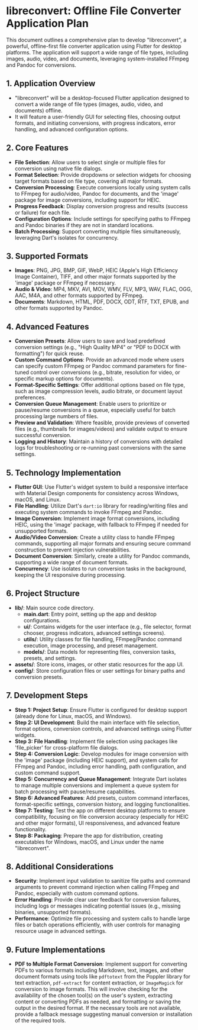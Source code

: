 # libreconvert: Offline File Converter Application Plan

This document outlines a comprehensive plan to develop "libreconvert", a powerful, offline-first file converter application using Flutter for desktop platforms. The application will support a wide range of file types, including images, audio, video, and documents, leveraging system-installed FFmpeg and Pandoc for conversions.

## 1. Application Overview

- "libreconvert" will be a desktop-focused Flutter application designed to convert a wide range of file types (images, audio, video, and documents) offline.
- It will feature a user-friendly GUI for selecting files, choosing output formats, and initiating conversions, with progress indicators, error handling, and advanced configuration options.

## 2. Core Features

- **File Selection**: Allow users to select single or multiple files for conversion using native file dialogs.
- **Format Selection**: Provide dropdowns or selection widgets for choosing target formats based on file type, covering all major formats.
- **Conversion Processing**: Execute conversions locally using system calls to FFmpeg for audio/video, Pandoc for documents, and the 'image' package for image conversions, including support for HEIC.
- **Progress Feedback**: Display conversion progress and results (success or failure) for each file.
- **Configuration Options**: Include settings for specifying paths to FFmpeg and Pandoc binaries if they are not in standard locations.
- **Batch Processing**: Support converting multiple files simultaneously, leveraging Dart's isolates for concurrency.

## 3. Supported Formats

- **Images**: PNG, JPG, BMP, GIF, WebP, HEIC (Apple's High Efficiency Image Container), TIFF, and other major formats supported by the 'image' package or FFmpeg if necessary.
- **Audio & Video**: MP4, MKV, AVI, MOV, WMV, FLV, MP3, WAV, FLAC, OGG, AAC, M4A, and other formats supported by FFmpeg.
- **Documents**: Markdown, HTML, PDF, DOCX, ODT, RTF, TXT, EPUB, and other formats supported by Pandoc.

## 4. Advanced Features

- **Conversion Presets**: Allow users to save and load predefined conversion settings (e.g., "High Quality MP4" or "PDF to DOCX with formatting") for quick reuse.
- **Custom Command Options**: Provide an advanced mode where users can specify custom FFmpeg or Pandoc command parameters for fine-tuned control over conversions (e.g., bitrate, resolution for video, or specific markup options for documents).
- **Format-Specific Settings**: Offer additional options based on file type, such as image compression levels, audio bitrate, or document layout preferences.
- **Conversion Queue Management**: Enable users to prioritize or pause/resume conversions in a queue, especially useful for batch processing large numbers of files.
- **Preview and Validation**: Where feasible, provide previews of converted files (e.g., thumbnails for images/videos) and validate output to ensure successful conversion.
- **Logging and History**: Maintain a history of conversions with detailed logs for troubleshooting or re-running past conversions with the same settings.

## 5. Technology Implementation

- **Flutter GUI**: Use Flutter's widget system to build a responsive interface with Material Design components for consistency across Windows, macOS, and Linux.
- **File Handling**: Utilize Dart's `dart:io` library for reading/writing files and executing system commands to invoke FFmpeg and Pandoc.
- **Image Conversion**: Implement image format conversions, including HEIC, using the 'image' package, with fallback to FFmpeg if needed for unsupported formats.
- **Audio/Video Conversion**: Create a utility class to handle FFmpeg commands, supporting all major formats and ensuring secure command construction to prevent injection vulnerabilities.
- **Document Conversion**: Similarly, create a utility for Pandoc commands, supporting a wide range of document formats.
- **Concurrency**: Use isolates to run conversion tasks in the background, keeping the UI responsive during processing.

## 6. Project Structure

- **lib/**: Main source code directory.
  - **main.dart**: Entry point, setting up the app and desktop configurations.
  - **ui/**: Contains widgets for the user interface (e.g., file selector, format chooser, progress indicators, advanced settings screens).
  - **utils/**: Utility classes for file handling, FFmpeg/Pandoc command execution, image processing, and preset management.
  - **models/**: Data models for representing files, conversion tasks, presets, and settings.
- **assets/**: Store icons, images, or other static resources for the app UI.
- **config/**: Store configuration files or user settings for binary paths and conversion presets.

## 7. Development Steps

- **Step 1: Project Setup**: Ensure Flutter is configured for desktop support (already done for Linux, macOS, and Windows).
- **Step 2: UI Development**: Build the main interface with file selection, format options, conversion controls, and advanced settings using Flutter widgets.
- **Step 3: File Handling**: Implement file selection using packages like 'file_picker' for cross-platform file dialogs.
- **Step 4: Conversion Logic**: Develop modules for image conversion with the 'image' package (including HEIC support), and system calls for FFmpeg and Pandoc, including error handling, path configuration, and custom command support.
- **Step 5: Concurrency and Queue Management**: Integrate Dart isolates to manage multiple conversions and implement a queue system for batch processing with pause/resume capabilities.
- **Step 6: Advanced Features**: Add presets, custom command interfaces, format-specific settings, conversion history, and logging functionalities.
- **Step 7: Testing**: Test the app on different desktop platforms to ensure compatibility, focusing on file conversion accuracy (especially for HEIC and other major formats), UI responsiveness, and advanced feature functionality.
- **Step 8: Packaging**: Prepare the app for distribution, creating executables for Windows, macOS, and Linux under the name "libreconvert".

## 8. Additional Considerations

- **Security**: Implement input validation to sanitize file paths and command arguments to prevent command injection when calling FFmpeg and Pandoc, especially with custom command options.
- **Error Handling**: Provide clear user feedback for conversion failures, including logs or messages indicating potential issues (e.g., missing binaries, unsupported formats).
- **Performance**: Optimize file processing and system calls to handle large files or batch operations efficiently, with user controls for managing resource usage in advanced settings.

## 9. Future Implementations

- **PDF to Multiple Format Conversion**: Implement support for converting PDFs to various formats including Markdown, text, images, and other document formats using tools like `pdftotext` from the Poppler library for text extraction, `pdf-extract` for content extraction, or `ImageMagick` for conversion to image formats. This will involve checking for the availability of the chosen tool(s) on the user's system, extracting content or converting PDFs as needed, and formatting or saving the output in the desired format. If the necessary tools are not available, provide a fallback message suggesting manual conversion or installation of the required tools.
